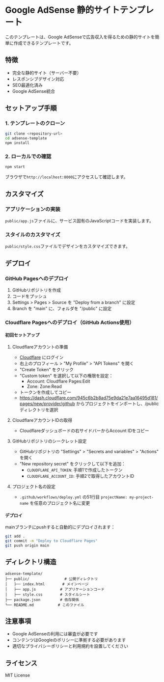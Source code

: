 # Google AdSense 静的サイトテンプレート

このテンプレートは、Google AdSenseで広告収入を得るための静的サイトを簡単に作成できるテンプレートです。

## 特徴

- 完全な静的サイト（サーバー不要）
- レスポンシブデザイン対応
- SEO最適化済み
- Google AdSense統合

## セットアップ手順

### 1. テンプレートのクローン

```bash
git clone <repository-url>
cd adsense-template
npm install
```

### 2. ローカルでの確認

```bash
npm start
```

ブラウザで`http://localhost:8000`にアクセスして確認します。

## カスタマイズ

### アプリケーションの実装

`public/app.js`ファイルに、サービス固有のJavaScriptコードを実装します。

### スタイルのカスタマイズ

`public/style.css`ファイルでデザインをカスタマイズできます。


## デプロイ

### GitHub Pagesへのデプロイ

1. GitHubリポジトリを作成
2. コードをプッシュ
3. Settings > Pages > Source を "Deploy from a branch" に設定
4. Branch を "main" に、フォルダを "/public" に設定

### Cloudflare Pagesへのデプロイ（GitHub Actions使用）

#### 初回セットアップ

1. Cloudflareアカウントの準備
   - [Cloudflare](https://www.cloudflare.com/) にログイン
   - 右上のプロフィール > "My Profile" > "API Tokens" を開く
   - "Create Token" をクリック
   - "Custom token" を選択して以下の権限を設定：
     - Account: Cloudflare Pages:Edit
     - Zone: Zone:Read
   - トークンを作成してコピー
   - https://dash.cloudflare.com/945c6b2b8ad75e9da21e7aa16495d181/pages/new/provider/github からプロジェクトをインポートし、/public ディレクトリを選択

2. CloudflareアカウントIDの取得
   - Cloudflareダッシュボードの右サイドバーからAccount IDをコピー

3. GitHubリポジトリのシークレット設定
   - GitHubリポジトリの "Settings" > "Secrets and variables" > "Actions" を開く
   - "New repository secret" をクリックして以下を追加：
     - `CLOUDFLARE_API_TOKEN`: 手順1で作成したトークン
     - `CLOUDFLARE_ACCOUNT_ID`: 手順2で取得したアカウントID

4. プロジェクト名の設定
   - `.github/workflows/deploy.yml` の51行目 `projectName: my-project-name` を任意のプロジェクト名に変更

#### デプロイ

mainブランチにpushすると自動的にデプロイされます：

```bash
git add .
git commit -m "Deploy to Cloudflare Pages"
git push origin main
```

## ディレクトリ構造

```
adsense-template/
├── public/                # 公開ディレクトリ
│   ├── index.html        # メインページ
│   ├── app.js           # アプリケーションコード
│   ├── style.css        # スタイルシート
├── package.json         # 依存関係
└── README.md           # このファイル
```

## 注意事項

- Google AdSenseの利用には審査が必要です
- コンテンツはGoogleのポリシーに準拠する必要があります
- 適切なプライバシーポリシーと利用規約を設置してください

## ライセンス

MIT License
